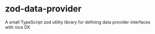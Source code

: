 # zod-data-provider
A small TypeScript zod utility library for defining data provider interfaces with nice DX

